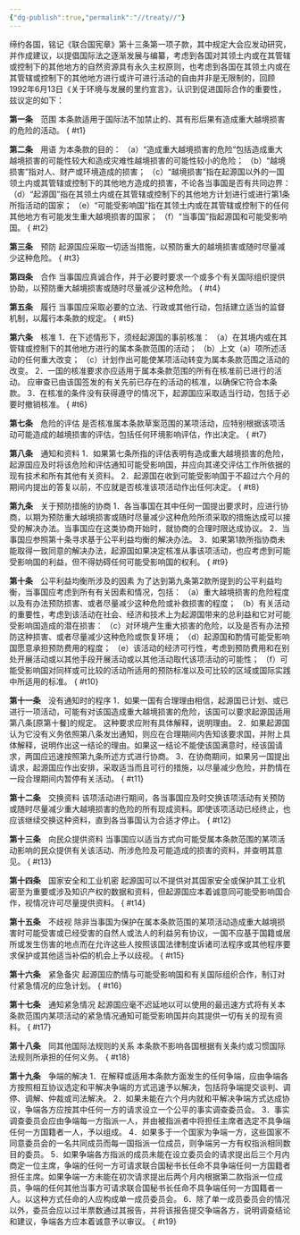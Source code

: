 ```yaml
---
{"dg-publish":true,"permalink":"//treaty//"}
---
```


缔约各国，铭记《联合国宪章》第十三条第一项子款，其中规定大会应发动研究，并作成建议，以提倡国际法之逐渐发展与编纂，考虑到各国对其领土内或在其管辖或控制下的其他地方的自然资源具有永久主权原则，也考虑到各国在其领土内或在其管辖或控制下的其他地方进行或许可进行活动的自由并非是无限制的，回顾1992年6月13日《关于环境与发展的里约宣言》，认识到促进国际合作的重要性，兹议定的如下：

**第一条**　范围
本条款适用于国际法不加禁止的、其有形后果有造成重大越境损害的危险的活动。
{ #t1}


**第二条**　用语
为本条款的目的：
（a）“造成重大越境损害的危险”包括造成重大越境损害的可能性较大和造成灾难性越境损害的可能性较小的危险；
（b）“越境损害”指对人、财产或环境造成的损害；
（c）“越境损害”指在起源国以外的一国领土内或其管辖或控制下的其他地方造成的损害，不论各当事国是否有共同边界：
（d）“起源国”指在其领土内或在其管辖或控制下的其他地方计划进行或进行第1条所指活动的国家；
（e）“可能受影响国”指在其领土内或在其管辖或控制下的任何其他地方有可能发生重大越境损害的国家；
（f）“当事国”指起源国和可能受影响国。
{ #t2}


**第三条**　预防
起源国应采取一切适当措施，以预防重大的越境损害或随时尽量减少这种危险。
{ #t3}


**第四条**　合作
当事国应真诚合作，并于必要时要求一个或多个有关国际组织提供协助，以预防重大越境损害或随时尽量减少这种危险。
{ #t4}


**第五条**　履行
当事国应采取必要的立法、行政或其他行动，包括建立适当的监督机制，以履行本条款的规定。
{ #t5}


**第六条**　核准
1．在下述情形下，须经起源国的事前核准：
（a）在其境内或在其管辖或控制下的其他地方进行的属本条款范围的活动；
（b）上文（a）项所述活动的任何重大改变；
（c）计划作出可能使某项活动转变为属本条款范围之活动的改变。
2．一国的核准要求亦应适用于属本条款范围的所有在核准前已进行的活动。
应审查已由该国签发的有关先前已存在的活动的核准，以确保它符合本条款。
3．在核准的条件没有获得遵守的情况下，起源国应采取适当行动，包括于必要时撤销核准。
{ #t6}


**第七条**　危险的评估
是否核准属本条款草案范围的某项活动，应特别根据该项活动可能造成的越境损害的评估，包括任何环境影响评估，作出决定。
{ #t7}


**第八条**　通知和资料
1．如果第七条所指的评估表明有造成重大越境损害的危险，起源国应及时将该危险和评估通知可能受影响国，并应向其递交评估工作所依据的现有技术和所有其他有关资料。
2．起源国在收到可能受影响国于不超过六个月的期间内提出的答复以前，不应就是否核准该项活动作出任何决定。
{ #t8}


**第九条**　关于预防措施的协商
1．各当事国在其中任何一国提出要求时，应进行协商，以期为预防重大越境损害或随时尽量减少这种危险所须采取的措施达成可以接受的解决办法。当事国应在这类协商开始时，就协商的合理时限达成协议。
2．当事国应参照第十条寻求基于公平利益均衡的解决办法。
3．如果第1款所指协商未能取得一致同意的解决办法，起源国如果决定核准从事该项活动，也应考虑到可能受影响国的利益，但不得妨碍任何可能受影响国的权利。
{ #t9}


**第十条**　公平利益均衡所涉及的因素
为了达到第九条第2款所提到的公平利益均衡，当事国应考虑到所有有关因素和情况，包括：
（a）重大越境损害的危险程度以及有办法预防损害、或者尽量减少这种危险或补救损害的程度；
（b）有关活动的重要性，考虑到该活动在社会、经济和技术上为起源国带来的总利益和它对可能受影响国造成的潜在损害：
（c）对环境产生重大损害的危险，以及是否有办法预防这种损害、或者尽量减少这种危险或恢复环境；
（d）起源国和酌情可能受影响国愿意承担预防费用的程度；
（e）该活动的经济可行性，考虑到预防费用和在别处开展活动或以其他手段开展活动或以其他活动取代该项活动的可能性；
（f）可能受影响国对同样或可比较的活动所适用的预防标准以及可比较的区域或国际实践中所适用的标准。
{ #t10}


**第十一条**　没有通知时的程序
1．如果一国有合理理由相信，起源国已计划、或已进行一项活动，可能有对该国造成重大越境损害的危险，该国可以要求起源国适用第八条[原第十餐]的规定。
这种要求应附有具体解释，说明理由。
2．如果起源国认为它没有义务依照第八条发出通知，则应在合理期间内告知该要求国，并附上具体解释，说明作出这一结论的理由。如果这一结论不能使该国满意时，经该国请求，两国应迅速按照第九条所述方式进行协商。
3．在协商期间，如果另一国提出请求，起源国应作出安排，采取适当而且可行的措施，以尽量减少危险，并酌情在一段合理期间内暂停有关活动。
{ #t11}


**第十二条**　交换资料
该项活动进行期间，各当事国应及时交换该项活动有关预防或随时尽量减少重大越境损害的危险的所有现成资料。即使该项活动已经终止，也应该继续交换这种资料，直到各当事国认为合适才停止。
{ #t12}


**第十三条**　向民众提供资料
当事国应以适当方式向可能受属本条款范围的某项活动影响的民众提供有关该活动、所涉危险及可能造成的损害的资料，并查明其意见。
{ #t13}


**第十四条**　国家安全和工业机密
起源国可以不提供对其国家安全或保护其工业机密至为重要或涉及知识产权的数据和资料，但起源国应本着诚意同可能受影响国合作，视情况许可尽量提供资料。
{ #t14}


**第十五条**　不歧视
除非当事国为保护在属本条款范围的某项活动造成重大越境损害时可能受害或已经受害的自然人或法人的利益另有协议，一国不应基于国籍或居所或发生伤害的地点而在允许这些人按照该国法律制度诉诸司法程序或其他程序要求保护或其他适当补偿的机会上予以歧视。
{ #t15}


**第十六条**　紧急备灾
起源国应酌情与可能受影响国和有关国际组织合作，制订对付紧急情况的应急计划。
{ #t16}


**第十七条**　通知紧急情况
起源国应毫不迟延地以可以使用的最迅速方式将有关本条款范围内某项活动的紧急情况通知可能受影响国并向其提供一切有关的现有资料。
{ #t17}


**第十八条**　同其他国际法规则的关系
本条款不影响各国根据有关条约或习惯国际法规则所承担的任何义务。
{ #t18}


**第十九条**　争端的解决
1．在解释或适用本条款方面发生的任何争端，应由争端各方按照相互协议选定和平解决争端的方式迅速予以解决，包括将争端提交谈判、调停、调解、仲裁或司法解决。
2．如果未能在六个月内就和平解决争端方式达成协议，争端各方应按其中任何一方的请求设立一个公平的事实调查委员会。
3．事实调查委员会应由争端每一方指派一人，并由被指派者中将担任主席者选定不具争端任何一方国籍者一人，予以组成。
4．如果多于一个国家为争端一方，这些国家不同意委员会的一名共同成员而每一国指派一位成员，则争端另一方有权指派相同数目的委员。
5．如果争端各方指派的成员未能在设立委员会的请求提出后三个月内商定一位主席，争端的任何一方可请求联合国秘书长任命不具争端任何一方国籍者担任主席。如果争端一方未能在初次请求提出后两个月内根据第二款指派一位成员，争端的任何其他当事方可请求联合国秘书长任命不具争端任何一方国籍者一人。以这种方式任命的人应构成单一成员委员会。
6．除了单一成员委员会的情况以外，委员会应以过半票数通过其报告，并将该报告提交争端各方，说明调查结论和建议，争端各方应本着诚意予以审议。
{ #t19}
